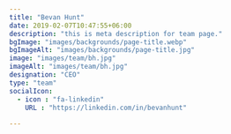 ```yaml
---
title: "Bevan Hunt"
date: 2019-02-07T10:47:55+06:00
description: "this is meta description for team page."
bgImage: "images/backgrounds/page-title.webp"
bgImageAlt: "images/backgrounds/page-title.jpg"
image: "images/team/bh.jpg"
imageAlt: "images/team/bh.jpg"
designation: "CEO"
type: "team"
socialIcon:
  - icon : "fa-linkedin"
    URL : "https://linkedin.com/in/bevanhunt"
    
---
```


